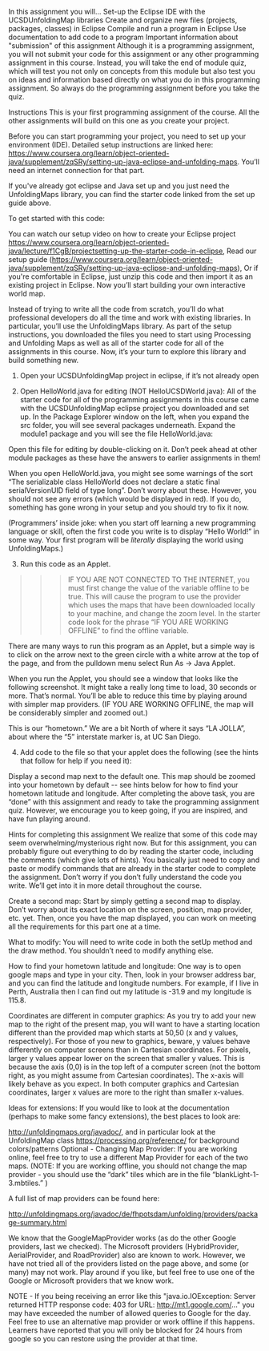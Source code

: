 In this assignment you will...
Set-up the Eclipse IDE with the UCSDUnfoldingMap libraries
Create and organize new files (projects, packages, classes) in Eclipse
Compile and run a program in Eclipse
Use documentation to add code to a program
Important information about "submission" of this assignment
Although it is a programming assignment, you will not submit your code for this assignment or any other programming assignment in this course. Instead, you will take the end of module quiz, which will test you not only on concepts from this module but also test you on ideas and information based directly on what you do in this programming assignment. So always do the programming assignment before you take the quiz.

Instructions
This is your first programming assignment of the course. All the other assignments will build on this one as you create your project.

Before you can start programming your project, you need to set up your environment (IDE). Detailed setup instructions are linked here: https://www.coursera.org/learn/object-oriented-java/supplement/zqSRy/setting-up-java-eclipse-and-unfolding-maps. You’ll need an internet connection for that part.

If you've already got eclipse and Java set up and you just need the UnfoldingMaps library, you can find the starter code linked from the set up guide above.

To get started with this code:

You can watch our setup video on how to create your Eclipse project https://www.coursera.org/learn/object-oriented-java/lecture/f1CgB/projectsetting-up-the-starter-code-in-eclipse,
Read our setup guide (https://www.coursera.org/learn/object-oriented-java/supplement/zqSRy/setting-up-java-eclipse-and-unfolding-maps),
Or if you're comfortable in Eclipse, just unzip this code and then import it as an existing project in Eclipse.
Now you’ll start building your own interactive world map.

Instead of trying to write all the code from scratch, you’ll do what professional developers do all the time and work with existing libraries. In particular, you’ll use the UnfoldingMaps library. As part of the setup instructions, you downloaded the files you need to start using Processing and Unfolding Maps as well as all of the starter code for all of the assignments in this course. Now, it’s your turn to explore this library and build something new.

1. Open your UCSDUnfoldingMap project in eclipse, if it’s not already open

2. Open HelloWorld.java for editing (NOT HelloUCSDWorld.java): All of the starter code for all of the programming assignments in this course came with the UCSDUnfoldingMap eclipse project you downloaded and set up. In the Package Explorer window on the left, when you expand the src folder, you will see several packages underneath. Expand the module1 package and you will see the file HelloWorld.java:


Open this file for editing by double-clicking on it. Don’t peek ahead at other module packages as these have the answers to earlier assignments in them!

When you open HelloWorld.java, you might see some warnings of the sort “The serializable class HelloWorld does not declare a static final serialVersionUID field of type long”. Don’t worry about these. However, you should not see any errors (which would be displayed in red). If you do, something has gone wrong in your setup and you should try to fix it now.

(Programmers’ inside joke: when you start off learning a new programming language or skill, often the first code you write is to display “Hello World!” in some way. Your first program will be *literally* displaying the world using UnfoldingMaps.)

3. Run this code as an Applet.

>>> IF YOU ARE NOT CONNECTED TO THE INTERNET, you must first change the value of the variable offline to be true. This will cause the program to use the provider which uses the maps that have been downloaded locally to your machine, and change the zoom level. In the starter code look for the phrase “IF YOU ARE WORKING OFFLINE” to find the offline variable.

There are many ways to run this program as an Applet, but a simple way is to click on the arrow next to the green circle with a white arrow at the top of the page, and from the pulldown menu select Run As -> Java Applet.


When you run the Applet, you should see a window that looks like the following screenshot. It might take a really long time to load, 30 seconds or more. That’s normal. You’ll be able to reduce this time by playing around with simpler map providers. (IF YOU ARE WORKING OFFLINE, the map will be considerably simpler and zoomed out.)


This is our “hometown.” We are a bit North of where it says “LA JOLLA”, about where the “5” interstate marker is, at UC San Diego.

4. Add code to the file so that your applet does the following (see the hints that follow for help if you need it):

Display a second map next to the default one. This map should be zoomed into your hometown by default -- see hints below for how to find your hometown latitude and longitude.
After completing the above task, you are “done” with this assignment and ready to take the programming assignment quiz. However, we encourage you to keep going, if you are inspired, and have fun playing around.

Hints for completing this assignment
We realize that some of this code may seem overwhelming/mysterious right now. But for this assignment, you can probably figure out everything to do by reading the starter code, including the comments (which give lots of hints). You basically just need to copy and paste or modify commands that are already in the starter code to complete the assignment. Don’t worry if you don’t fully understand the code you write. We’ll get into it in more detail throughout the course.

Create a second map: Start by simply getting a second map to display. Don’t worry about its exact location on the screen, position, map provider, etc. yet. Then, once you have the map displayed, you can work on meeting all the requirements for this part one at a time.

What to modify: You will need to write code in both the setUp method and the draw method. You shouldn’t need to modify anything else.

How to find your hometown latitude and longitude: One way is to open google maps and type in your city. Then, look in your browser address bar, and you can find the latitude and longitude numbers. For example, if I live in Perth, Australia then I can find out my latitude is -31.9 and my longitude is 115.8.


Coordinates are different in computer graphics: As you try to add your new map to the right of the present map, you will want to have a starting location different than the provided map which starts at 50,50 (x and y values, respectively). For those of you new to graphics, beware, y values behave differently on computer screens than in Cartesian coordinates. For pixels, larger y values appear lower on the screen that smaller y values. This is because the axis (0,0) is in the top left of a computer screen (not the bottom right, as you might assume from Cartesian coordinates). The x-axis will likely behave as you expect. In both computer graphics and Cartesian coordinates, larger x values are more to the right than smaller x-values.

Ideas for extensions: If you would like to look at the documentation (perhaps to make some fancy extensions), the best places to look are:

http://unfoldingmaps.org/javadoc/, and in particular look at the UnfoldingMap class
https://processing.org/reference/ for background colors/patterns
Optional - Changing Map Provider: If you are working online, feel free to try to use a different Map Provider for each of the two maps. (NOTE: If you are working offline, you should not change the map provider - you should use the “dark” tiles which are in the file “blankLight-1-3.mbtiles.” )

A full list of map providers can be found here:

http://unfoldingmaps.org/javadoc/de/fhpotsdam/unfolding/providers/package-summary.html

We know that the GoogleMapProvider works (as do the other Google providers, last we checked). The Microsoft providers (HybridProvider, AerialProvider, and RoadProvider) also are known to work. However, we have not tried all of the providers listed on the page above, and some (or many) may not work. Play around if you like, but feel free to use one of the Google or Microsoft providers that we know work.

NOTE - If you being receiving an error like this "java.io.IOException: Server returned HTTP response code: 403 for URL: http://mt1.google.com/..." you may have exceeded the number of allowed queries to Google for the day. Feel free to use an alternative map provider or work offline if this happens. Learners have reported that you will only be blocked for 24 hours from google so you can restore using the provider at that time.
